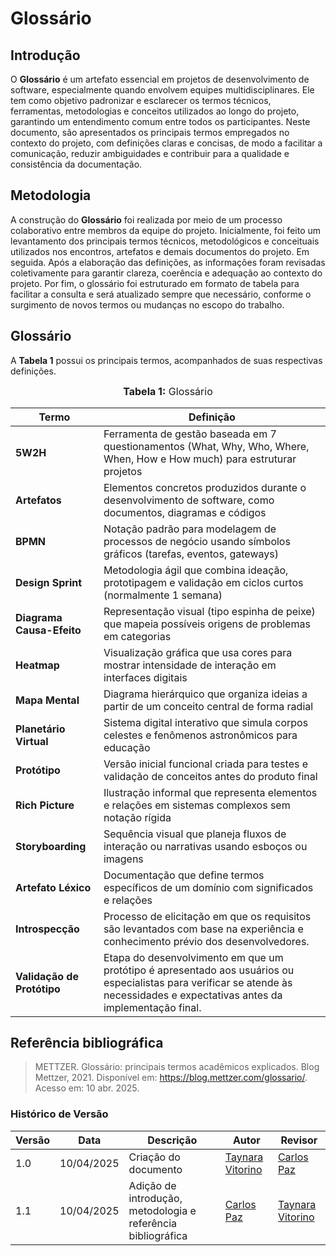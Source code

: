 # Glossário

## Introdução

O **Glossário** é um artefato essencial em projetos de desenvolvimento de software, especialmente quando envolvem equipes multidisciplinares. Ele tem como objetivo padronizar e esclarecer os termos técnicos, ferramentas, metodologias e conceitos utilizados ao longo do projeto, garantindo um entendimento comum entre todos os participantes.
Neste documento, são apresentados os principais termos empregados no contexto do projeto, com definições claras e concisas, de modo a facilitar a comunicação, reduzir ambiguidades e contribuir para a qualidade e consistência da documentação.

## Metodologia

A construção do **Glossário** foi realizada por meio de um processo colaborativo entre membros da equipe do projeto. Inicialmente, foi feito um levantamento dos principais termos técnicos, metodológicos e conceituais utilizados nos encontros, artefatos e demais documentos do projeto. Em seguida. Após a elaboração das definições, as informações foram revisadas coletivamente para garantir clareza, coerência e adequação ao contexto do projeto. Por fim, o glossário foi estruturado em formato de tabela para facilitar a consulta e será atualizado sempre que necessário, conforme o surgimento de novos termos ou mudanças no escopo do trabalho.

## Glossário

A **Tabela 1** possui os principais termos, acompanhados de suas respectivas definições.

<font size="3"><p style="text-align: center"><b>Tabela 1:</b> Glossário</p></font>

| Termo | Definição |
|-------|-----------|
| **5W2H** | Ferramenta de gestão baseada em 7 questionamentos (What, Why, Who, Where, When, How e How much) para estruturar projetos |
| **Artefatos** | Elementos concretos produzidos durante o desenvolvimento de software, como documentos, diagramas e códigos |
| **BPMN** | Notação padrão para modelagem de processos de negócio usando símbolos gráficos (tarefas, eventos, gateways) |
| **Design Sprint** | Metodologia ágil que combina ideação, prototipagem e validação em ciclos curtos (normalmente 1 semana) |
| **Diagrama Causa-Efeito** | Representação visual (tipo espinha de peixe) que mapeia possíveis origens de problemas em categorias |
| **Heatmap** | Visualização gráfica que usa cores para mostrar intensidade de interação em interfaces digitais |
| **Mapa Mental** | Diagrama hierárquico que organiza ideias a partir de um conceito central de forma radial |
| **Planetário Virtual** | Sistema digital interativo que simula corpos celestes e fenômenos astronômicos para educação |
| **Protótipo** | Versão inicial funcional criada para testes e validação de conceitos antes do produto final |
| **Rich Picture** | Ilustração informal que representa elementos e relações em sistemas complexos sem notação rígida |
| **Storyboarding** | Sequência visual que planeja fluxos de interação ou narrativas usando esboços ou imagens |
| **Artefato Léxico** | Documentação que define termos específicos de um domínio com significados e relações |
| **Introspecção**  | Processo de elicitação em que os requisitos são levantados com base na experiência e conhecimento prévio dos desenvolvedores. |
| **Validação de Protótipo** |	Etapa do desenvolvimento em que um protótipo é apresentado aos usuários ou especialistas para verificar se atende às necessidades e expectativas antes da implementação final. |

## Referência bibliográfica

>  METTZER. Glossário: principais termos acadêmicos explicados. Blog Mettzer, 2021. Disponível em: https://blog.mettzer.com/glossario/. Acesso em: 10 abr. 2025.

### **Histórico de Versão**

| Versão | Data       | Descrição                                      | Autor               | Revisor            |
|--------|------------|------------------------------------------------|---------------------|--------------------|
| 1.0    | 10/04/2025 | Criação do documento | [Taynara Vitorino](https://github.com/taybalau)          |  [Carlos Paz](https://github.com/dudupaz)  |
| 1.1    | 10/04/2025 | Adição de introdução, metodologia e referência bibliográfica | [Carlos Paz](https://github.com/dudupaz)          |  [Taynara Vitorino](https://github.com/taybalau)  |
